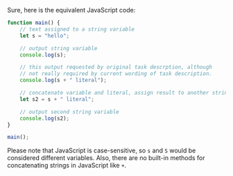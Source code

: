 Sure, here is the equivalent JavaScript code:

```javascript
function main() {
    // text assigned to a string variable
    let s = "hello";

    // output string variable
    console.log(s);

    // this output requested by original task descrption, although
    // not really required by current wording of task description.
    console.log(s + " literal");

    // concatenate variable and literal, assign result to another string variable
    let s2 = s + " literal";

    // output second string variable
    console.log(s2);
}

main();
```

Please note that JavaScript is case-sensitive, so `s` and `S` would be considered different variables. Also, there are no built-in methods for concatenating strings in JavaScript like `+`.
